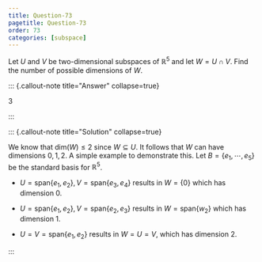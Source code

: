 ```yaml
---
title: Question-73
pagetitle: Question-73
order: 73
categories: [subspace]
---
```


Let $\displaystyle U$ and $\displaystyle V$ be two-dimensional subspaces of $\displaystyle \mathbb{R}^{5}$ and let $\displaystyle W=U\cap V$. Find the number of possible dimensions of $\displaystyle W$.

::: {.callout-note title="Answer" collapse=true}

$3$

:::

::: {.callout-note title="Solution" collapse=true}

We know that $\displaystyle \text{dim}( W) \leqslant 2$ since $\displaystyle W\subseteq U$. It follows that $\displaystyle W$ can have dimensions $\displaystyle 0,1,2$. A simple example to demonstrate this. Let $\displaystyle B=\{e_{1} ,\cdots ,e_{5}\}$ be the standard basis for $\displaystyle \mathbb{R}^{5}$. 

- $\displaystyle U=\text{span}\{e_{1} ,e_{2}\} ,V=\text{span}\{e_{3} ,e_{4}\}$ results in $\displaystyle W=\{0\}$ which has dimension $\displaystyle 0$.

- $\displaystyle U=\text{span}\{e_{1} ,e_{2}\} ,V=\text{span}\{e_{2} ,e_{3}\}$ results in $\displaystyle W=\text{span}\{w_{2}\}$ which has dimension $\displaystyle 1$.

- $\displaystyle U=V=\text{span}\{e_{1} ,e_{2}\}$ results in $\displaystyle W=U=V$, which has dimension $\displaystyle 2$.


:::
